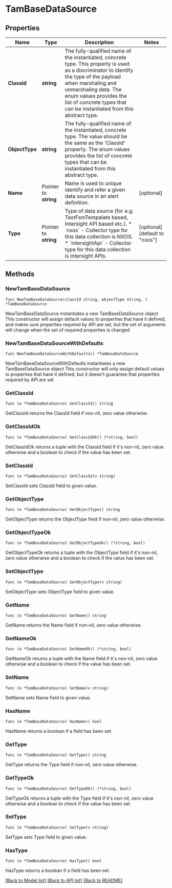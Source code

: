 # TamBaseDataSource

## Properties

Name | Type | Description | Notes
------------ | ------------- | ------------- | -------------
**ClassId** | **string** | The fully-qualified name of the instantiated, concrete type. This property is used as a discriminator to identify the type of the payload when marshaling and unmarshaling data. The enum values provides the list of concrete types that can be instantiated from this abstract type. | 
**ObjectType** | **string** | The fully-qualified name of the instantiated, concrete type. The value should be the same as the &#39;ClassId&#39; property. The enum values provides the list of concrete types that can be instantiated from this abstract type. | 
**Name** | Pointer to **string** | Name is used to unique identify and refer a given data source in an alert definition. | [optional] 
**Type** | Pointer to **string** | Type of data source (for e.g. TextFsmTempalate based, Intersight API based etc.). * &#x60;nxos&#x60; - Collector type for this data collection is NXOS. * &#x60;intersightApi&#x60; - Collector type for this data collection is Intersight APIs. | [optional] [default to "nxos"]

## Methods

### NewTamBaseDataSource

`func NewTamBaseDataSource(classId string, objectType string, ) *TamBaseDataSource`

NewTamBaseDataSource instantiates a new TamBaseDataSource object
This constructor will assign default values to properties that have it defined,
and makes sure properties required by API are set, but the set of arguments
will change when the set of required properties is changed

### NewTamBaseDataSourceWithDefaults

`func NewTamBaseDataSourceWithDefaults() *TamBaseDataSource`

NewTamBaseDataSourceWithDefaults instantiates a new TamBaseDataSource object
This constructor will only assign default values to properties that have it defined,
but it doesn't guarantee that properties required by API are set

### GetClassId

`func (o *TamBaseDataSource) GetClassId() string`

GetClassId returns the ClassId field if non-nil, zero value otherwise.

### GetClassIdOk

`func (o *TamBaseDataSource) GetClassIdOk() (*string, bool)`

GetClassIdOk returns a tuple with the ClassId field if it's non-nil, zero value otherwise
and a boolean to check if the value has been set.

### SetClassId

`func (o *TamBaseDataSource) SetClassId(v string)`

SetClassId sets ClassId field to given value.


### GetObjectType

`func (o *TamBaseDataSource) GetObjectType() string`

GetObjectType returns the ObjectType field if non-nil, zero value otherwise.

### GetObjectTypeOk

`func (o *TamBaseDataSource) GetObjectTypeOk() (*string, bool)`

GetObjectTypeOk returns a tuple with the ObjectType field if it's non-nil, zero value otherwise
and a boolean to check if the value has been set.

### SetObjectType

`func (o *TamBaseDataSource) SetObjectType(v string)`

SetObjectType sets ObjectType field to given value.


### GetName

`func (o *TamBaseDataSource) GetName() string`

GetName returns the Name field if non-nil, zero value otherwise.

### GetNameOk

`func (o *TamBaseDataSource) GetNameOk() (*string, bool)`

GetNameOk returns a tuple with the Name field if it's non-nil, zero value otherwise
and a boolean to check if the value has been set.

### SetName

`func (o *TamBaseDataSource) SetName(v string)`

SetName sets Name field to given value.

### HasName

`func (o *TamBaseDataSource) HasName() bool`

HasName returns a boolean if a field has been set.

### GetType

`func (o *TamBaseDataSource) GetType() string`

GetType returns the Type field if non-nil, zero value otherwise.

### GetTypeOk

`func (o *TamBaseDataSource) GetTypeOk() (*string, bool)`

GetTypeOk returns a tuple with the Type field if it's non-nil, zero value otherwise
and a boolean to check if the value has been set.

### SetType

`func (o *TamBaseDataSource) SetType(v string)`

SetType sets Type field to given value.

### HasType

`func (o *TamBaseDataSource) HasType() bool`

HasType returns a boolean if a field has been set.


[[Back to Model list]](../README.md#documentation-for-models) [[Back to API list]](../README.md#documentation-for-api-endpoints) [[Back to README]](../README.md)


